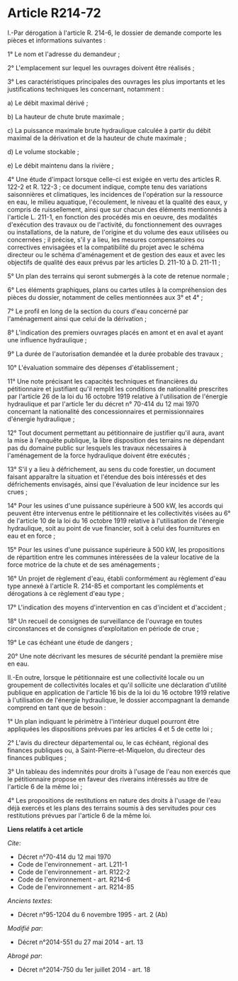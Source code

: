 # Article R214-72

I.-Par dérogation à l'article R. 214-6, le dossier de demande comporte les pièces et informations suivantes : 

1° Le nom et l'adresse du demandeur ; 

2° L'emplacement sur lequel les ouvrages doivent être réalisés ; 

3° Les caractéristiques principales des ouvrages les plus importants et les justifications techniques les concernant,
notamment : 

a) Le débit maximal dérivé ; 

b) La hauteur de chute brute maximale ; 

c) La puissance maximale brute hydraulique calculée à partir du débit maximal de la dérivation et de la hauteur de chute
maximale ; 

d) Le volume stockable ; 

e) Le débit maintenu dans la rivière ; 

4° Une étude d'impact lorsque celle-ci est exigée en vertu des articles R. 122-2 et R. 122-3 ; ce document indique, compte
tenu des variations saisonnières et climatiques, les incidences de l'opération sur la ressource en eau, le milieu aquatique,
l'écoulement, le niveau et la qualité des eaux, y compris de ruissellement, ainsi que sur chacun des éléments mentionnés à
l'article L. 211-1, en fonction des procédés mis en oeuvre, des modalités d'exécution des travaux ou de l'activité, du
fonctionnement des ouvrages ou installations, de la nature, de l'origine et du volume des eaux utilisées ou concernées ; il
précise, s'il y a lieu, les mesures compensatoires ou correctives envisagées et la compatibilité du projet avec le schéma
directeur ou le schéma d'aménagement et de gestion des eaux et avec les objectifs de qualité des eaux prévus par les articles
D. 211-10 à D. 211-11 ; 

5° Un plan des terrains qui seront submergés à la cote de retenue normale ; 

6° Les éléments graphiques, plans ou cartes utiles à la compréhension des pièces du dossier, notamment de celles mentionnées
aux 3° et 4° ; 

7° Le profil en long de la section du cours d'eau concerné par l'aménagement ainsi que celui de la dérivation ; 

8° L'indication des premiers ouvrages placés en amont et en aval et ayant une influence hydraulique ; 

9° La durée de l'autorisation demandée et la durée probable des travaux ; 

10° L'évaluation sommaire des dépenses d'établissement ; 

11° Une note précisant les capacités techniques et financières du pétitionnaire et justifiant qu'il remplit les conditions de
nationalité prescrites par l'article 26 de la loi du 16 octobre 1919 relative à l'utilisation de l'énergie hydraulique et par
l'article 1er du décret n° 70-414 du 12 mai 1970 concernant la nationalité des concessionnaires et permissionnaires d'énergie
hydraulique ; 

12° Tout document permettant au pétitionnaire de justifier qu'il aura, avant la mise à l'enquête publique, la libre
disposition des terrains ne dépendant pas du domaine public sur lesquels les travaux nécessaires à l'aménagement de la force
hydraulique doivent être exécutés ; 

13° S'il y a lieu à défrichement, au sens du code forestier, un document faisant apparaître la situation et l'étendue des
bois intéressés et des défrichements envisagés, ainsi que l'évaluation de leur incidence sur les crues ; 

14° Pour les usines d'une puissance supérieure à 500 kW, les accords qui peuvent être intervenus entre le pétitionnaire et
les collectivités visées au 6° de l'article 10 de la loi du 16 octobre 1919 relative à l'utilisation de l'énergie
hydraulique, soit au point de vue financier, soit à celui des fournitures en eau et en force ; 

15° Pour les usines d'une puissance supérieure à 500 kW, les propositions de répartition entre les communes intéressées de la
valeur locative de la force motrice de la chute et de ses aménagements ; 

16° Un projet de règlement d'eau, établi conformément au règlement d'eau type annexé à l'article R. 214-85 et comportant les
compléments et dérogations à ce règlement d'eau type ; 

17° L'indication des moyens d'intervention en cas d'incident et d'accident ; 

18° Un recueil de consignes de surveillance de l'ouvrage en toutes circonstances et de consignes d'exploitation en période de
crue ; 

19° Le cas échéant une étude de dangers ; 

20° Une note décrivant les mesures de sécurité pendant la première mise en eau. 

II.-En outre, lorsque le pétitionnaire est une collectivité locale ou un groupement de collectivités locales et qu'il
sollicite une déclaration d'utilité publique en application de l'article 16 bis de la loi du 16 octobre 1919 relative à
l'utilisation de l'énergie hydraulique, le dossier accompagnant la demande comprend en tant que de besoin : 

1° Un plan indiquant le périmètre à l'intérieur duquel pourront être appliquées les dispositions prévues par les articles 4
et 5 de cette loi ; 

2° L'avis du  directeur départemental ou, le cas échéant, régional des finances publiques ou, à Saint-Pierre-et-Miquelon, du
directeur des finances publiques ; 

3° Un tableau des indemnités pour droits à l'usage de l'eau non exercés que le pétitionnaire propose en faveur des riverains
intéressés au titre de l'article 6 de la même loi ; 

4° Les propositions de restitutions en nature des droits à l'usage de l'eau déjà exercés et les plans des terrains soumis à
des servitudes pour ces restitutions prévues par l'article 6 de la même loi.

**Liens relatifs à cet article**

_Cite_:

  - Décret n°70-414 du 12 mai 1970
  - Code de l'environnement - art. L211-1
  - Code de l'environnement - art. R122-2
  - Code de l'environnement - art. R214-6
  - Code de l'environnement - art. R214-85

_Anciens textes_:

  - Décret n°95-1204 du 6 novembre 1995 - art. 2 (Ab)

_Modifié par_:

  - Décret n°2014-551 du 27 mai 2014 - art. 13

_Abrogé par_:

  - Décret n°2014-750 du 1er juillet 2014 - art. 18
